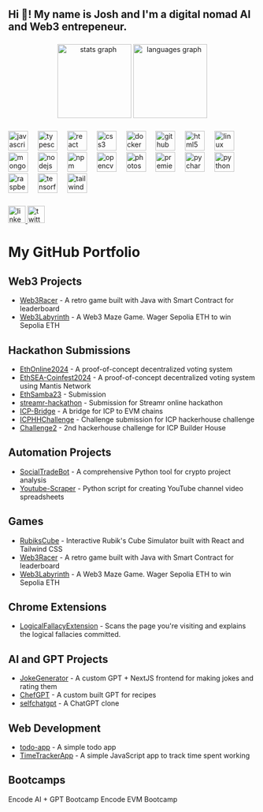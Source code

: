 <h2 align="left">Hi 👋! My name is Josh and I'm a digital nomad AI and Web3 entrepeneur.</h2>

###

<div align="center">
  <img src="https://github-readme-stats.vercel.app/api?username=plotj&hide_title=false&hide_rank=false&show_icons=true&include_all_commits=true&count_private=true&disable_animations=false&theme=dracula&locale=en&hide_border=false" height="150" alt="stats graph"  />
  <img src="https://github-readme-stats.vercel.app/api/top-langs?username=plotj&locale=en&hide_title=false&layout=compact&card_width=320&langs_count=5&theme=dracula&hide_border=false" height="150" alt="languages graph"  />
</div>

###

<div align="left">
  <img src="https://cdn.jsdelivr.net/gh/devicons/devicon/icons/javascript/javascript-original.svg" height="40" alt="javascript logo"  />
  <img width="12" />
  <img src="https://cdn.jsdelivr.net/gh/devicons/devicon/icons/typescript/typescript-original.svg" height="40" alt="typescript logo"  />
  <img width="12" />
  <img src="https://cdn.jsdelivr.net/gh/devicons/devicon/icons/react/react-original.svg" height="40" alt="react logo"  />
  <img width="12" />
  <img src="https://cdn.jsdelivr.net/gh/devicons/devicon/icons/css3/css3-original.svg" height="40" alt="css3 logo"  />
  <img width="12" />
  <img src="https://cdn.jsdelivr.net/gh/devicons/devicon/icons/docker/docker-original.svg" height="40" alt="docker logo"  />
  <img width="12" />
  <img src="https://cdn.jsdelivr.net/gh/devicons/devicon/icons/github/github-original.svg" height="40" alt="github logo"  />
  <img width="12" />
  <img src="https://cdn.jsdelivr.net/gh/devicons/devicon/icons/html5/html5-original.svg" height="40" alt="html5 logo"  />
  <img width="12" />
  <img src="https://cdn.jsdelivr.net/gh/devicons/devicon/icons/linux/linux-original.svg" height="40" alt="linux logo"  />
  <img width="12" />
  <img src="https://cdn.jsdelivr.net/gh/devicons/devicon/icons/mongodb/mongodb-original.svg" height="40" alt="mongodb logo"  />
  <img width="12" />
  <img src="https://cdn.jsdelivr.net/gh/devicons/devicon/icons/nodejs/nodejs-original.svg" height="40" alt="nodejs logo"  />
  <img width="12" />
  <img src="https://cdn.jsdelivr.net/gh/devicons/devicon/icons/npm/npm-original-wordmark.svg" height="40" alt="npm logo"  />
  <img width="12" />
  <img src="https://cdn.jsdelivr.net/gh/devicons/devicon/icons/opencv/opencv-original.svg" height="40" alt="opencv logo"  />
  <img width="12" />
  <img src="https://cdn.jsdelivr.net/gh/devicons/devicon/icons/photoshop/photoshop-plain.svg" height="40" alt="photoshop logo"  />
  <img width="12" />
  <img src="https://cdn.jsdelivr.net/gh/devicons/devicon/icons/premierepro/premierepro-plain.svg" height="40" alt="premierepro logo"  />
  <img width="12" />
  <img src="https://cdn.jsdelivr.net/gh/devicons/devicon/icons/pycharm/pycharm-original.svg" height="40" alt="pycharm logo"  />
  <img width="12" />
  <img src="https://cdn.jsdelivr.net/gh/devicons/devicon/icons/python/python-original.svg" height="40" alt="python logo"  />
  <img width="12" />
  <img src="https://cdn.jsdelivr.net/gh/devicons/devicon/icons/raspberrypi/raspberrypi-original.svg" height="40" alt="raspberrypi logo"  />
  <img width="12" />
  <img src="https://cdn.jsdelivr.net/gh/devicons/devicon/icons/tensorflow/tensorflow-original.svg" height="40" alt="tensorflow logo"  />
  <img width="12" />
  <img src="https://cdn.jsdelivr.net/gh/devicons/devicon/icons/tailwindcss/tailwindcss-original-wordmark.svg" height="40" alt="tailwindcss logo"  />
</div>

###

<div align="left">
  <a href="https://linkedin.com/in/joshplotkin" target="_blank">
    <img src="https://img.shields.io/static/v1?message=LinkedIn&logo=linkedin&label=&color=0077B5&logoColor=white&labelColor=&style=for-the-badge" height="35" alt="linkedin logo"  />
  </a>
  <a href="https://x.com/criptogringo" target="_blank">
    <img src="https://img.shields.io/static/v1?message=Twitter&logo=twitter&label=&color=1DA1F2&logoColor=white&labelColor=&style=for-the-badge" height="35" alt="twitter logo"  />
  </a>
</div>

# My GitHub Portfolio

## Web3 Projects
- [Web3Racer](https://github.com/plotj/Web3Racer) - A retro game built with Java with Smart Contract for leaderboard
- [Web3Labyrinth](https://github.com/plotj/Web3Labyrinth) - A Web3 Maze Game. Wager Sepolia ETH to win Sepolia ETH


## Hackathon Submissions
- [EthOnline2024](https://github.com/plotj/EthOnline2024) - A proof-of-concept decentralized voting system
- [EthSEA-Coinfest2024](https://github.com/plotj/EthSEA-Coinfest2024) - A proof-of-concept decentralized voting system using Mantis Network
- [EthSamba23](https://github.com/plotj/EthSamba23) - Submission 
- [streamr-hackathon](https://github.com/plotj/streamr-hackathon) - Submission for Streamr online hackathon
- [ICP-Bridge](https://github.com/plotj/ICP-Bridge) - A bridge for ICP to EVM chains
- [ICPHHChallenge](https://github.com/plotj/ICPHHChallenge) - Challenge submission for ICP hackerhouse challenge
- [Challenge2](https://github.com/plotj/Challenge2) - 2nd hackerhouse challenge for ICP Builder House

## Automation Projects
- [SocialTradeBot](https://github.com/plotj/SocialTradeBot) - A comprehensive Python tool for crypto project analysis
- [Youtube-Scraper](https://github.com/plotj/Youtube-Scraper) - Python script for creating YouTube channel video spreadsheets

## Games
- [RubiksCube](https://github.com/plotj/RubiksCube) - Interactive Rubik's Cube Simulator built with React and Tailwind CSS
- [Web3Racer](https://github.com/plotj/Web3Racer) - A retro game built with Java with Smart Contract for leaderboard
- [Web3Labyrinth](https://github.com/plotj/Web3Labyrinth) - A Web3 Maze Game. Wager Sepolia ETH to win Sepolia ETH

## Chrome Extensions
- [LogicalFallacyExtension](https://github.com/plotj/LogicalFallacyExtension) - Scans the page you're visiting and explains the logical fallacies committed. 

## AI and GPT Projects
- [JokeGenerator](https://github.com/plotj/JokeGenerator) - A custom GPT + NextJS frontend for making jokes and rating them
- [ChefGPT](https://github.com/plotj/ChefGPT) - A custom built GPT for recipes
- [selfchatgpt](https://github.com/plotj/selfchatgpt) - A ChatGPT clone

## Web Development
- [todo-app](https://github.com/plotj/todo-app) - A simple todo app
- [TimeTrackerApp](https://github.com/plotj/TimeTrackerApp) - A simple JavaScript app to track time spent working

## Bootcamps
Encode AI + GPT Bootcamp
Encode EVM Bootcamp
